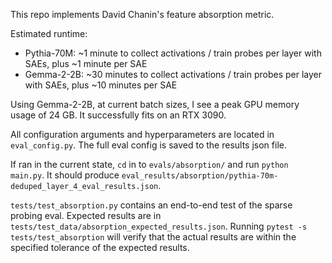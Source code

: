 This repo implements David Chanin's feature absorption metric.

Estimated runtime:

- Pythia-70M: ~1 minute to collect activations / train probes per layer with SAEs, plus ~1 minute per SAE
- Gemma-2-2B: ~30 minutes to collect activations / train probes per layer with SAEs, plus ~10 minutes per SAE

Using Gemma-2-2B, at current batch sizes, I see a peak GPU memory usage of 24 GB. It successfully fits on an RTX 3090.

All configuration arguments and hyperparameters are located in `eval_config.py`. The full eval config is saved to the results json file.

If ran in the current state, `cd` in to `evals/absorption/` and run `python main.py`. It should produce `eval_results/absorption/pythia-70m-deduped_layer_4_eval_results.json`.

`tests/test_absorption.py` contains an end-to-end test of the sparse probing eval. Expected results are in `tests/test_data/absorption_expected_results.json`. Running `pytest -s tests/test_absorption` will verify that the actual results are within the specified tolerance of the expected results.
